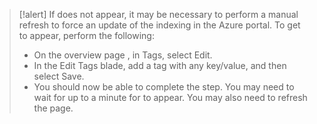 >[!alert] If <!--resource--> does not appear, it may be necessary to perform a manual refresh to force an update of the indexing in the Azure portal. To get <!--resource--> to appear, perform the following:
>
>
>
>- On the <!--resource--> overview page , in Tags, select Edit.
>- In the Edit Tags blade, add a tag with any key/value, and then select Save.
>- You should now be able to complete the step. You may need to wait for up to a minute for <!--resource--> to appear. You may also need to refresh the page.
